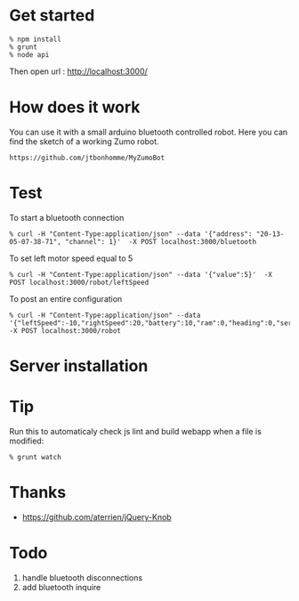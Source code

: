 # Get started

    % npm install
    % grunt
    % node api

Then open url :
    [http://localhost:3000/](http://localhost:3000/)

# How does it work

You can use it with a small arduino bluetooth controlled robot.
Here you can find the sketch of a working Zumo robot.

    https://github.com/jtbonhomme/MyZumoBot

# Test

To start a bluetooth connection

    % curl -H "Content-Type:application/json" --data '{"address": "20-13-05-07-38-71", "channel": 1}'  -X POST localhost:3000/bluetooth

To set left motor speed equal to 5

    % curl -H "Content-Type:application/json" --data '{"value":5}'  -X POST localhost:3000/robot/leftSpeed

To post an entire configuration

    % curl -H "Content-Type:application/json" --data '{"leftSpeed":-10,"rightSpeed":20,"battery":10,"ram":0,"heading":0,"servoPos":0,"distance":32}'  -X POST localhost:3000/robot

# Server installation

    

# Tip

Run this to automaticaly check js lint and build webapp when a file is modified:

    % grunt watch

# Thanks

* https://github.com/aterrien/jQuery-Knob

# Todo

1. handle bluetooth disconnections
2. add bluetooth inquire
